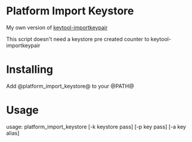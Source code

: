 # Platform Import Keystore
My own version of [keytool-importkeypair](https://github.com/getfatday/keytool-importkeypair)

This script doesn't need a keystore pre created counter to keytool-importkeypair

# Installing
Add @platform_import_keystore@ to your @PATH@

# Usage
usage: platform_import_keystore [-k keystore pass] [-p key pass] [-a key alias]
